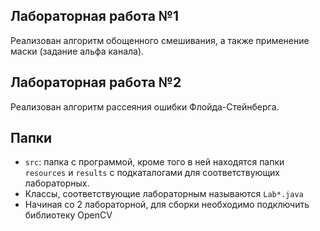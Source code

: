 ## Лабораторная работа №1

Реализован алгоритм обощенного смешивания, а также применение маски (задание альфа канала).

## Лабораторная работа №2

Реализован алгоритм рассеяния ошибки Флойда-Стейнберга.

## Папки

- `src`: папка с программой, кроме того в ней находятся папки `resources` и `results` c подкаталогами для соответствующих лабораторных.
- Классы, соответствующие лабораторным называются `Lab*.java`
- Начиная со 2 лабораторной, для сборки необходимо подключить библиотеку OpenCV


